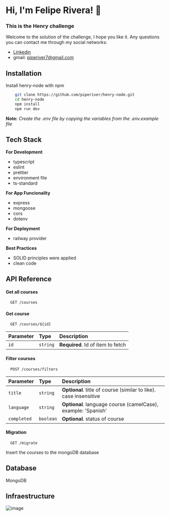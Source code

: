 # Hi, I'm Felipe Rivera! 👋

### This is the Henry challenge

Welcome to the solution of the challenge, I hope you like it. Any questions you can contact me through my social networks:
- [Linkedin](https://www.linkedin.com/in/piperiver/)
- gmail: piperiver7@gmail.com

## Installation

Install henry-node with npm

```bash
    git clone https://github.com/piperiver/henry-node.git
    cd henry-node
    npm install
    npm run dev
```

**Note:** _Create the .env file by copying the variables from the .env.example file_
## Tech Stack

**For Development**

- typescript
- eslint
- prettier
- environment file
- ts-standard

**For App Funcionality**

- express
- mongoose
- cors
- dotenv

**For Deployment**

- railway provider

**Best Practices**
- SOLID principles were applied
- clean code


## API Reference

#### Get all courses

```http
  GET /courses
```

#### Get course

```http
  GET /courses/${id}
```

| Parameter | Type     | Description                       |
| :-------- | :------- | :-------------------------------- |
| `id`      | `string` | **Required**. Id of item to fetch |


#### Filter courses

```http
  POST /courses/filters
```

| Parameter | Type     | Description                       |
| :-------- | :------- | :-------------------------------- |
| `title`      | `string` | **Optional**. title of course (similar to like). case insensitive |
| `language`      | `string` | **Optional**. language course (camelCase), example: 'Spanish' |
| `completed`      | `boolean` | **Optional**. status of course |


#### Migration

```http
  GET /migrate
```
Insert the courses to the mongoDB database

## Database
MongoDB

## Infraestructure
![image](https://user-images.githubusercontent.com/20852127/206514951-d18b07b7-5ec4-4cf9-8f0c-458a3f4969f8.png)
